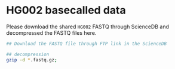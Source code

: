 # HG002 basecalled data
Please download the shared `HG002` FASTQ through ScienceDB and decompressed the FASTQ files here.
```bash
## Download the FASTQ file through FTP link in the ScienceDB

## decompression
gzip -d *.fastq.gz;
```
